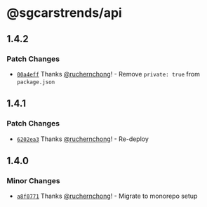 # @sgcarstrends/api

## 1.4.2

### Patch Changes

- [`00a4eff`](https://github.com/sgcarstrends/backend/commit/00a4eff707e74da6cfb9ade53128cc48f7f1d31d) Thanks [@ruchernchong](https://github.com/ruchernchong)! - Remove `private: true` from `package.json`

## 1.4.1

### Patch Changes

- [`6202ea3`](https://github.com/sgcarstrends/backend/commit/6202ea3fb12e825aaad70465302756a192ab87f2) Thanks [@ruchernchong](https://github.com/ruchernchong)! - Re-deploy

## 1.4.0

### Minor Changes

- [`a8f0771`](https://github.com/sgcarstrends/backend/commit/a8f07710fa0fdbd58f9c20e0cf7b79d86afe8b0b) Thanks [@ruchernchong](https://github.com/ruchernchong)! - Migrate to monorepo setup
